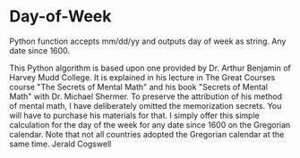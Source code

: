 # Day-of-Week
Python function accepts mm/dd/yy and outputs day of week as string. Any date since 1600.

This Python algorithm is based upon one provided by Dr. Arthur Benjamin of Harvey Mudd College.
It is explained in his lecture in The Great Courses course "The Secrets of Mental Math" and his book
"Secrets of Mental Math" with Dr. Michael Shermer. To preserve the attribution of his method of mental math,
I have deliberately omitted the memorization secrets. You will have to purchase his materials for that.
I simply offer this simple calculation for the day of the week for any date since 1600 on the Gregorian calendar.
Note that not all countries adopted the Gregorian calendar at the same time.
Jerald Cogswell
